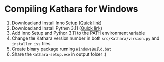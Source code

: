 # Compiling Kathara for Windows

1. Download and Install Inno Setup ([Quick link](http://www.jrsoftware.org/download.php/is.exe))
2. Download and Install Python 3.11 ([Quick link](https://www.python.org/downloads/release/python-3117/))
3. Add Inno Setup and Python 3.11 to the PATH environment variable
4. Change the Kathara version number in both `src/Kathara/version.py` and `installer.iss` files.
5. Create binary package running `WindowsBuild.bat`
6. Share the `Kathara-setup.exe` in output folder :)